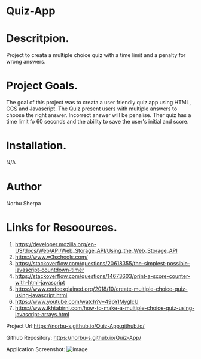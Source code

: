 # Quiz-App

# Descritpion.

Project to creata a multiple choice quiz with a time limit and a penalty for wrong answers.

# Project Goals.
The goal of this project was to creata a user friendly quiz app using HTML, CCS and Javascript. The Quiz present users with multiple answers to choose the right answer. Incorrect answer will be penalise. Ther quiz has a time limit fo 60 seconds and the ability to save the user's initial and score.

# Installation.
N/A

# Author
Norbu Sherpa

# Links for Resoources.
1. https://developer.mozilla.org/en-US/docs/Web/API/Web_Storage_API/Using_the_Web_Storage_API
2. https://www.w3schools.com/
3. https://stackoverflow.com/questions/20618355/the-simplest-possible-javascript-countdown-timer
4. https://stackoverflow.com/questions/14673603/print-a-score-counter-with-html-javascript
5. https://www.codeexplained.org/2018/10/create-multiple-choice-quiz-using-javascript.html
6. https://www.youtube.com/watch?v=49pYIMygIcU
7. https://www.ikhtabirni.com/how-to-make-a-multiple-choice-quiz-using-javascript-arrays.html

Project Url:https://norbu-s.github.io/Quiz-App.github.io/

Github Repository: https://norbu-s.github.io/Quiz-App/

Application Screenshot: ![image](https://user-images.githubusercontent.com/73917485/104025375-a40de980-5218-11eb-96e1-55259d6825b4.png)